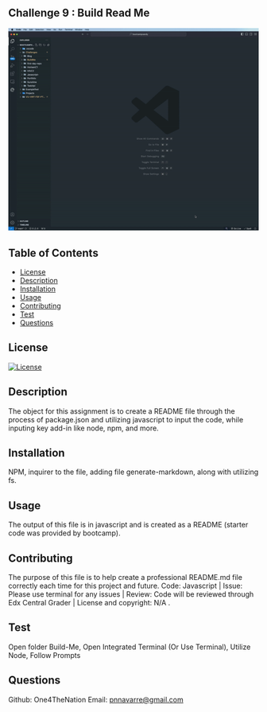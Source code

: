 ## Challenge 9 : Build Read Me

![Project Preview](./utils/ScreenRecording2024-06-29at9.06.24AM-ezgif.com-speed.gif)

## Table of Contents
* [License](#license)
* [Description](#description)
* [Installation](#installation)
* [Usage](#usage)
* [Contributing](#contributing)
* [Test](#test)
* [Questions](#questions)

## License 
[![License](https://img.shields.io/badge/License-Apache_2.0-blue.svg)](https://opensource.org/licenses/Apache-2.0)

## Description
The object for this assignment is to create a README file through the process of package.json and utilizing javascript to input the code, while inputing key add-in like node, npm, and more.

## Installation 
NPM, inquirer to the file, adding file generate-markdown, along with utilizing fs.

## Usage 
The output of this file is in javascript and is created as a README (starter code was provided by bootcamp).

## Contributing 
The purpose of this file is to help create a professional README.md file correctly each time for this project and future. Code: Javascript | Issue: Please use terminal for any issues | Review: Code will be reviewed through Edx Central Grader | License and copyright: N/A .

## Test
Open folder Build-Me, Open Integrated Terminal (Or Use Terminal), Utilize Node, Follow Prompts

## Questions
Github: One4TheNation
Email: pnnavarre@gmail.com